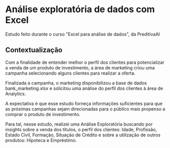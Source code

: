 # Análise exploratória de dados com Excel

Estudo feito durante o curso "Excel para análise de dados", da PreditivaAI

## Contextualização

Com a finalidade de entender melhor o perfil dos clientes para potencializar a venda de um produto de investimento, a área de marketing criou uma campanha selecionando alguns clientes para realizar a oferta.

Finalizada a campanha, o marketing disponibilizou a base de dados bank_marketing.xlsx e solicitou uma análise do perfil dos clientes à área de Analytics. 

A expectativa é que esse estudo forneça informações suficientes para que as próximas campanhas sejam direcionadas para o público mais propenso a comprar o produto de investimento.

Para tal, nesse estudo, realizei uma Análise Exploratória buscando por insights sobre a venda dos títulos, o perfil dos clientes: Idade, Profissão, Estado Civil, Formação, Situação de Crédito e sobre a utilização de outros produtos: Hipoteca e Empréstimo.
